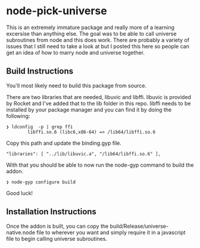 # node-pick-universe

This is an extremely immature package and really more of a learning excersise than anything else. The goal was to be able to call universe subroutines from node and this does work. There are probably a variety of issues that I still need to take a look at but I posted this here so people can get an idea of how to marry node and universe together.

## Build Instructions

You'll most likely need to build this package from source. 

There are two libraries that are needed, libuvic and libffi. libuvic is provided by Rocket and I've added that to the lib folder in this repo. libffi needs to be installed by your package manager and you can find it by doing the following:

```
❯ ldconfig  -p | grep ffi
        libffi.so.6 (libc6,x86-64) => /lib64/libffi.so.6
```

Copy this path and update the binding.gyp file.

```
"libraries": [ "../lib/libuvic.a", "/lib64/libffi.so.6" ],
```

With that you should be able to now run the node-gyp command to build the addon.

```
❯ node-gyp configure build
```

Good luck!

## Installation Instructions

Once the addon is built, you can copy the build/Release/universe-native.node file to wherever you want and simply require it in a javascript file to begin calling universe subroutines.
